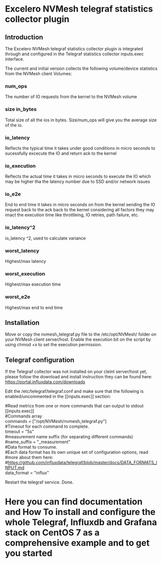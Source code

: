 # Excelero NVMesh telegraf statistics collector plugin

## Introduction
The Excelero NVMesh telegraf statistics collector plugin is integrated through and configured in the Telegraf statistics collector inputs.exec interface.

The current and initial version collects the following volume/device statistics from the NVMesh client Volumes:
### num_ops
The number of IO requests from the kernel to the NVMesh volume

### size in_bytes
Total size of all the ios in bytes. Size/num_ops will give you the average size of the io.  

### io_latency
Reflects the typical time it takes under good conditions in micro seconds to sucessfully excecute the IO and return ack to the kernel 

### io_execution
Reflects the actual time it takes in micro seconds to execute the IO which may be higher tha the latency number due to SSD and/or network issues

### io_e2e
End to end time it takes in micro seconds on from the kernel sending the IO request back to the ack back to the kernel considering all factors they may imact the execution time like 	throttleing, IO retries, path failure, etc. 

### io_latency^2
io_latency ^2, used to calculate variance

### worst_latency
Highest/max latency

### worst_execution
Highest/max execution time

### worst_e2e
Highest/max end to end time

## Installation
Move or copy the nvmesh_telegraf.py file to the /etc/opt/NVMesh/ folder on your NVMesh client server/host.
Enable the execution bit on the script by using chmod +x to set the execution permission. 

## Telegraf configuration
If the Telegraf collector was not installed on your cleint server/host yet, please follow the download and install instruction they can be found here: https://portal.influxdata.com/downloads

Edit the /etc/telegraf/telegraf.conf and make sure that the following is enabled/uncommented in the [[inputs.exec]] section:  
  
#Read metrics from one or more commands that can output to stdout  
[[inputs.exec]]  
#Commands array  
commands = ["/opt/NVMesh/nvmesh_telegraf.py"]  
#Timeout for each command to complete.  
timeout = "5s"  
#measurement name suffix (for separating different commands)  
#name_suffix = "_measurement"  
#Data format to consume.  
#Each data format has its own unique set of configuration options, read  
#more about them here:  
#https://github.com/influxdata/telegraf/blob/master/docs/DATA_FORMATS_INPUT.md  
data_format = "influx"  

Restart the telegraf service. Done.  

# Here you can find documentation and How To install and configure the whole Telegraf, Influxdb and Grafana stack on CentOS 7 as a comprehensive example and to get you started


